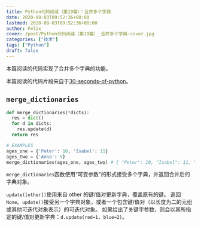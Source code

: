```yaml
---
title: Python代码阅读（第19篇）：合并多个字典
date: 2020-08-03T09:52:36+08:00
lastmod: 2020-08-03T09:52:36+08:00
author: Felix
cover: /post/Python代码阅读（第19篇）_合并多个字典-cover.jpg
categories: ["技术"]
tags: ["Python"]
draft: false
---
```


本篇阅读的代码实现了合并多个字典的功能。

本篇阅读的代码片段来自于[30-seconds-of-python](https://github.com/30-seconds/30-seconds-of-python)。

<!--more-->

## `merge_dictionaries`

```python
def merge_dictionaries(*dicts):
  res = dict()
  for d in dicts:
    res.update(d)
  return res

# EXAMPLES
ages_one = {'Peter': 10, 'Isabel': 11}
ages_two = {'Anna': 9}
merge_dictionaries(ages_one, ages_two) # { "Peter": 10, "Isabel": 11, "Anna": 9 }
```

`merge_dictionaries`函数使用“可变参数”的形式接受多个字典，并返回合并后的字典对象。

`update([other])`使用来自 other 的键/值对更新字典，覆盖原有的键。 返回`None`。`update()`接受另一个字典对象，或者一个包含键/值对（以长度为二的元组或其他可迭代对象表示）的可迭代对象。 如果给出了关键字参数，则会以其所指定的键/值对更新字典：`d.update(red=1, blue=2)`。
